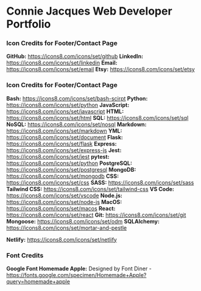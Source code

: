 # Connie Jacques Web Developer Portfolio


### Icon Credits for Footer/Contact Page
**GitHub:** https://icons8.com/icons/set/github
**LinkedIn:** https://icons8.com/icons/set/linkedin
**Email:** https://icons8.com/icons/set/email
**Etsy:** https://icons8.com/icons/set/etsy

### Icon Credits for Footer/Contact Page
**Bash:** https://icons8.com/icons/set/bash-scirpt
**Python:** https://icons8.com/icons/set/python
**JavaScript:** https://icons8.com/icons/set/javascript
**HTML:** https://icons8.com/icons/set/html
**SQL:** https://icons8.com/icons/set/sql
**NoSQL:** https://icons8.com/icons/set/nosql
**Markdown:** https://icons8.com/icons/set/markdown
**YML:** https://icons8.com/icons/set/document
**Flask:** https://icons8.com/icons/set/flask
**Express:** https://icons8.com/icons/set/express-js
**Jest:** https://icons8.com/icons/set/jest
**pytest:** https://icons8.com/icons/set/python
**PostgreSQL:** https://icons8.com/icons/set/postgresql
**MongoDB:** https://icons8.com/icons/set/mongodb
**CSS:** https://icons8.com/icons/set/css
**SASS:** https://icons8.com/icons/set/sass
**Tailwind CSS:** https://icons8.com/icons/set/tailwind-css
**VS Code:** https://icons8.com/icons/set/vscode
**Node.js:** https://icons8.com/icons/set/node-js
**MacOS:** https://icons8.com/icons/set/macos
**React:** https://icons8.com/icons/set/react
**Git:** https://icons8.com/icons/set/git
**Mongoose:** https://icons8.com/icons/set/odm
**SQLAlchemy:** https://icons8.com/icons/set/mortar-and-pestle



**Netlify:** https://icons8.com/icons/set/netlify



### Font Credits
**Google Font Homemade Apple:** Designed by Font Diner - https://fonts.google.com/specimen/Homemade+Apple?query=homemade+apple